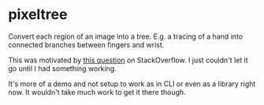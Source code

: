 pixeltree
=========

Convert each region of an image into a tree. E.g. a tracing of a hand into connected branches between fingers and wrist.

This was motivated by [this question](http://stackoverflow.com/questions/20730166/building-tree-graph-from-image-points) on StackOverflow. I just couldn't let it go until I had something working.

It's more of a demo and not setup to work as in CLI or even as a library right now. It wouldn't take much work to get it there though.

